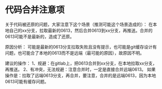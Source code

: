 # 代码合并注意项

关于代码被还原的问题，大家注意下这个场景（推测可能这个场景造成的）：
      在本地自己的xx分支，拉取最新的0613，然后合并0613到xx分支，再推送。合并的0613可能不是最新的，造成了还原。

原因分析：
      可能是最新的0613分支拉取失败且没有提示，也可能是git缓存设计有问题，也可能合了本地的0613而不是远端（最可能的原因），故原因不明。
      
建议的操作：
       1、规避：在gitlab上，把0613合并到xx分支，在本地拉取xx分支，再推送。
       2、有冲突，无法规避：注意合并时，一定是直接合并远端0613。
                       如果操作是：拉取了远端0613分支，再合并，要注意，合并的是远端0613，因为本地0613可能有缓存问题。
